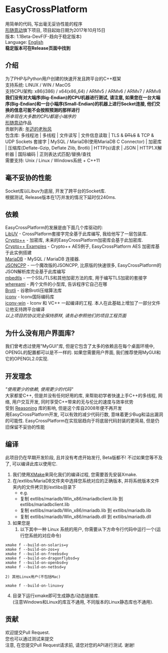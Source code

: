 # EasyCrossPlatform
用简单的代码, 写出毫无妥协性能的程序  
[形随意动](https://github.com/BlueAirTechGroup/)旗下项目, 项目起始日期为2017年10月15日  
版本: 1.1Beta-DevF(F-趋向于稳定版本)  
Language: [English](README.md)  
**稳定版本可在Release页面中找到**  
## 介绍
为了PHP与Python用户创建的快速开发且跨平台的C++框架  
支持系统: LINUX / WIN / MacOS  
支持CPU架构: x86(i386) / x64(x86_64) / ARMv5 / ARMv6 / ARMv7 / ARMv8  
**我们没有对大端序(Big-Endian)的CPU机器进行测试, 请注意, 如果您在一台大端序(Big-Endian)和一台小端序(Small-Endian)的机器上进行Socket连接, 他们交换的信息可能不会按照预测的那样进行**  
*所幸现在大多数的CPU都是小端序的*  
[形随意动](https://www.xsyds.cn/)作品  
贡献列表: [年迈的老秋风](https://github.com/ToiletCommander)  
包含库: 多线程池 | 多线程 | 文件读写 | 文件信息读取 | TLS & ~~DTLS~~ & TCP & UDP Sockets 套接字 | MySQL / MariaDB(使用MariaDB C Connector) | 加密库 | 压缩库(Deflate-Gzip, Deflate Zlib, Brotli) | HTTP(s)请求 | JSON | HTTP1.X解析器 | 国际编码 | 正则表达式匹配/替换/查找  
需要支持: Unix / Linux / Windows系统 + C++11  
## 毫不妥协的性能
Socket库以Libuv为底层, 开发了跨平台的Socket库.  
根据测试, Release版本在1万并发的情况下延时仅240ms.  
## 依赖
EasyCrossPlatform的发展是由下面几个库驱动的:  
[LibUV](https://github.com/libuv/libuv) - CrossPlatform套接字完全基于此库编写, 我给他写了一层包装库.  
[Crypto++](https://github.com/weidai11/cryptopp) - 加密库, 未来的EasyCrossPlatform加密库会基于此加密库.  
[Crypto++ Examples](https://github.com/sechaser/CryptoPP) - Crypto++ AES例子, EasyCrossPlatform AES 加密库基于此实例搭建  
[MariaDB](https://mariadb.com/downloads/mariadb-tx/connector) - MySQL / MariaDB 连接器.  
[JSONCPP](https://github.com/henshao/jsoncpp) - 一个魔改版的JSONCPP, 比原版的快速很多, EasyCrossPlatform的JSON解析库完全基于此库编写  
[mbedtls](https://github.com/ARMmbed/mbedtls) - 一个SSL/TLS和其他加密方法的库, 用于编写TLS加密的套接字  
[whereami](https://github.com/gpakosz/whereami) - 两个文件的小型库, 告诉程序它自己在哪  
[Brotli](https://github.com/google/brotli) - 谷歌Brotli压缩算法库  
[iconv](https://www.gnu.org/software/libiconv/) - Iconv国际编码库  
[iconv-win](https://github.com/ThePhD/libiconv) - Iconv 和 VC++ 一起编译的工程. 本人在此基础上增加了一部分文件让他支持跨平台编译  
*以上项目的协议完全保持原样, 请务必参照他们的项目工程页面*  
## 为什么没有用户界面库?
我们曾考虑过使用"MyGUI"库, 但是它包含了太多的依赖且在每个桌面环境中, OPENGL的配置都可以是不一样的. 如果您需要用户界面, 我们推荐使用MyGUI和它的OPENGL2.0实现.  
## 开发理念
*"使用更少的依赖, 使用更少的代码"*  
大家都爱C++, 但是并没有任何好用的库, 来帮助初学者快速上手C++的多线程, 网络, 用户交互开发, 同时享受C++带来的无与伦比的速度与效率优势  
受到 [Reasoning](http://reasoning.biz/) 库的影响, 但是这个库自2008年便不再开发  
用EasyCrossPlatform开发, 可以有效的减少代码行数, 意味着更少Bug和溢出漏洞的可能性. EasyCrossPlatform在实现层趋向于将底层代码封装的更简易, 但是仍旧保留不妥协的性能  
## 编译
此项目仍在早期开发阶段, 且并没有考虑开始发行, Beta版都不! 不过如果您等不及了, 可以编译此库以使用它.  
1. 我们使用[XMake](http://xmake.io/)来简化我们的编译过程, 您需要首先安装Xmake.
2. 在/extlibs/MariaDB文件夹中选择您系统对应的正确版本, 并将系统版本文件夹内的文件拷贝到/extlibs目录下
	- e.g. 
	- 复制 extlibs/mariadb/Win_x86/mariadbclient.lib 到 extlibs/mariadbclient.lib
	- 复制 extlibs/mariadb/Win_x86/mariadb.lib 到 extlibs/mariadb.lib
	- 复制 extlibs/mariadb/Win_x86/mariadb.dll 到 extlibs/mariadb.dll
3. 如果您是 
	1) 以下其中一种 Linux 系统的用户, 你需要从下方命令行代码中运行一个(运行您系统的对应命令)  

```
xmake f --build-on-solaris=y
xmake f --build-on-zos=y
xmake f --build-on-freebsd=y
xmake f --build-on-dragonflybsd=y
xmake f --build-on-openbsd=y
xmake f --build-on-netbsd=y
```

	2) 其他Linux用户(不包括Mac)

```
xmake f --build-on-linux=y
```

4. 目录下运行xmake即可生成静态/动态链接库.  
(注意Windows和Linux的库互不通用, 不同版本的Linux静态库也不通用).  
## 贡献
欢迎提交Pull Request.   
您也可以通过测试来提交   
注意, 在您提交Pull Request请求前, 请您对您的API进行测试. 谢谢!  